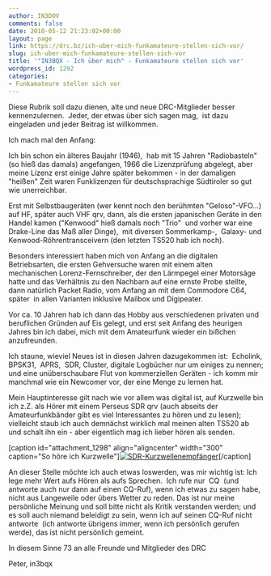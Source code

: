 ```yaml
---
author: IN3DOV
comments: false
date: 2010-05-12 21:23:02+00:00
layout: page
link: https://drc.bz/ich-uber-mich-funkamateure-stellen-sich-vor/
slug: ich-uber-mich-funkamateure-stellen-sich-vor
title: '"IN3BQX - Ich über mich" - Funkamateure stellen sich vor'
wordpress_id: 1292
categories:
- Funkamateure stellen sich vor
---
```


Diese Rubrik soll dazu dienen, alte und neue DRC-Mitglieder besser kennenzulernen.  Jeder, der etwas über sich sagen mag,  ist dazu eingeladen und jeder Beitrag ist willkommen.

Ich mach mal den Anfang:

Ich bin schon ein älteres Baujahr (1946),  hab mit 15 Jahren "Radiobasteln" (so hieß das damals) angefangen, 1966 die Lizenzprüfung abgelegt, aber meine Lizenz erst einige Jahre später bekommen - in der damaligen "heißen" Zeit waren Funklizenzen für deutschsprachige Südtiroler so gut wie unerreichbar.

Erst mit Selbstbaugeräten (wer kennt noch den berühmten "Geloso"-VFO...) auf HF, später auch VHF qrv, dann, als die ersten japanischen Geräte in den Handel kamen ("Kenwood" hieß damals noch "Trio"  und vorher war eine Drake-Line das Maß aller Dinge),  mit diversen Sommerkamp-,  Galaxy- und Kenwood-Röhrentransceivern (den letzten TS520 hab ich noch).

Besonders interessiert haben mich von Anfang an die digitalen Betriebsarten, die ersten Gehversuche waren mit einem alten mechanischen Lorenz-Fernschreiber, der den Lärmpegel einer Motorsäge hatte und das Verhältnis zu den Nachbarn auf eine ernste Probe stellte, dann natürlich Packet Radio, vom Anfang an mit dem Commodore C64, später  in allen Varianten inklusive Mailbox und Digipeater.

Vor ca. 10 Jahren hab ich dann das Hobby aus verschiedenen privaten und beruflichen Gründen auf Eis gelegt, und erst seit Anfang des heurigen Jahres bin ich dabei, mich mit dem Amateurfunk wieder ein bißchen anzufreunden.

Ich staune, wieviel Neues ist in diesen Jahren dazugekommen ist:  Echolink, BPSK31,  APRS,  SDR, Cluster, digitale Logbücher nur um einiges zu nennen; und eine unüberschaubare Flut von kommerziellen Geräten - ich komm mir manchmal wie ein Newcomer vor, der eine Menge zu lernen hat.

Mein Hauptinteresse gilt nach wie vor allem was digital ist, auf Kurzwelle bin ich z.Z. als Hörer mit einem Perseus SDR qrv (auch abseits der Amateurfunkbänder gibt es viel Interessantes zu hören und zu lesen); vielleicht staub ich auch demnächst wirklich mal meinen alten TS520 ab und schalt ihn ein - aber eigentlich mag ich lieber hören als senden.

[caption id="attachment_1298" align="aligncenter" width="300" caption="So höre ich Kurzwelle"][![SDR-Kurzwellenempfänger](https://drc.bz/wp-content/uploads/2010/05/PIC00192-300x225.jpg)](https://drc.bz/wp-content/uploads/2010/05/PIC00192.jpg)[/caption]

An dieser Stelle möchte ich auch etwas loswerden, was mir wichtig ist: Ich lege mehr Wert aufs Hören als aufs Sprechen.  Ich rufe nur  CQ  (und antworte auch nur dann auf einen CQ-Ruf), wenn ich etwas zu sagen habe, nicht aus Langeweile oder übers Wetter zu reden. Das ist nur meine persönliche Meinung und soll bitte nicht als Kritik verstanden werden; und es soll auch niemand beleidigt zu sein, wenn ich auf seinen CQ-Ruf nicht antworte  (ich antworte übrigens immer, wenn ich persönlich gerufen werde), das ist nicht persönlich gemeint.

In diesem Sinne 73 an alle Freunde und Mitglieder des DRC

Peter, in3bqx

